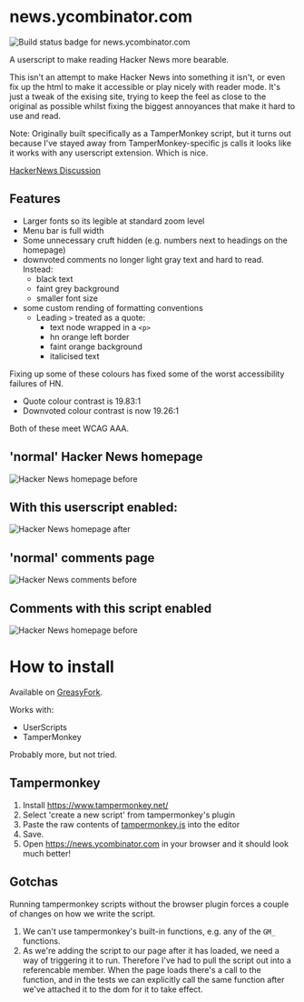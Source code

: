 # news.ycombinator.com

![Build status badge for news.ycombinator.com](https://github.com/mgladdish/website-customisations/actions/workflows/ci.yml/badge.svg)

A userscript to make reading Hacker News more bearable.

This isn't an attempt to make Hacker News into something it isn't, or even fix up the html to make it accessible or play nicely with reader mode. 
It's just a tweak of the exising site, trying to keep the feel as close to the original as possible whilst fixing the biggest annoyances that make it hard to use and read.

Note: Originally built specifically as a TamperMonkey script, but it turns out because I've stayed away from TamperMonkey-specific js calls it looks like it works with any userscript extension. Which is nice.

[HackerNews Discussion](https://news.ycombinator.com/item?id=34037462)

## Features

* Larger fonts so its legible at standard zoom level
* Menu bar is full width
* Some unnecessary cruft hidden (e.g. numbers next to headings on the homepage)
* downvoted comments no longer light gray text and hard to read. Instead:
  * black text
  * faint grey background
  * smaller font size
* some custom rending of formatting conventions
  * Leading `>` treated as a quote:
    * text node wrapped in a `<p>`
    * hn orange left border
    * faint orange background
    * italicised text

Fixing up some of these colours has fixed some of the worst accessibility failures of HN.

* Quote colour contrast is 19.83:1
* Downvoted colour contrast is now 19.26:1

Both of these meet WCAG AAA.

## 'normal' Hacker News homepage
![Hacker News homepage before](docs/news-before.png)

## With this userscript enabled:
![Hacker News homepage after](docs/news-after.png)

## 'normal' comments page
![Hacker News comments before](docs/item-before.png)

## Comments with this script enabled
![Hacker News homepage before](docs/item-after.png)

# How to install

Available on [GreasyFork](https://greasyfork.org/en/scripts/456820-hacker-news).

Works with:

* UserScripts
* TamperMonkey

Probably more, but not tried.

## Tampermonkey

1. Install https://www.tampermonkey.net/
2. Select 'create a new script' from tampermonkey's plugin
3. Paste the raw contents of [tampermonkey.js](https://raw.githubusercontent.com/mgladdish/website-customisations/main/news.ycombinator.com/tampermonkey.js) into the editor
4. Save.
5. Open https://news.ycombinator.com in your browser and it should look much better!

## Gotchas

Running tampermonkey scripts without the browser plugin forces a couple of changes on how we write the script.
1. We can't use tampermonkey's built-in functions, e.g. any of the `GM_` functions.
2. As we're adding the script to our page after it has loaded, we need a way of triggering it to run. Therefore I've had to pull the script out into a referencable member. When the page loads there's a call to the function, and in the tests we can explicitly call the same function after we've attached it to the dom for it to take effect.